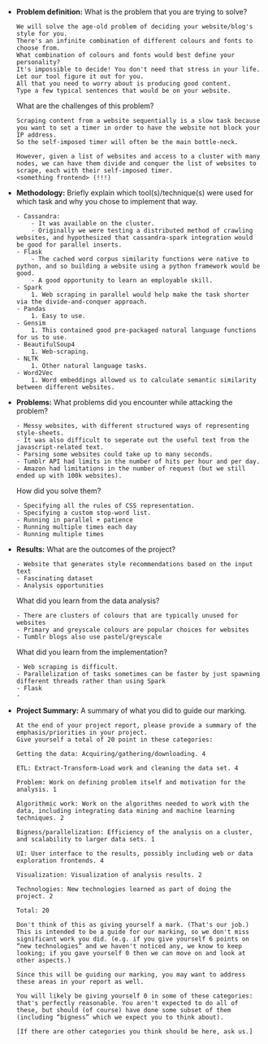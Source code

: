 <ul><li><b>Problem definition:</b> What is the problem that you are trying to solve? 

    We will solve the age-old problem of deciding your website/blog's style for you. 
    There's an infinite combination of different colours and fonts to choose from. 
    What combination of colours and fonts would best define your personality? 
    It's impossible to decide! You don't need that stress in your life. 
    Let our tool figure it out for you.
    All that you need to worry about is producing good content. 
    Type a few typical sentences that would be on your website. 


What are the challenges of this problem?

    Scraping content from a website sequentially is a slow task because you want to set a timer in order to have the website not block your IP address.
    So the self-imposed timer will often be the main bottle-neck.

    However, given a list of websites and access to a cluster with many nodes, we can have them divide and conquer the list of websites to scrape, each with their self-imposed timer.
	<something frontend> (!!!)

</li><li><b>Methodology:</b> Briefly explain which tool(s)/technique(s) were used for which task and why you chose to implement that way.

    - Cassandra: 
		- It was available on the cluster.
		- Originally we were testing a distributed method of crawling websites, and hypothesized that cassandra-spark integration would be good for parallel inserts.
	- Flask
		- The cached word corpus similarity functions were native to python, and so building a website using a python framework would be good.
		- A good opportunity to learn an employable skill.
	- Spark
		1. Web scraping in parallel would help make the task shorter via the divide-and-conquer approach.
	- Pandas
		1. Easy to use.
	- Gensim
		1. This contained good pre-packaged natural language functions for us to use.
	- BeautifulSoup4
		1. Web-scraping.
	- NLTK
		1. Other natural language tasks.
	- Word2Vec
		1. Word embeddings allowed us to calculate semantic similarity between different websites. 

</li><li><b>Problems:</b> What problems did you encounter while attacking the problem? 

    - Messy websites, with different structured ways of representing style-sheets.
	- It was also difficult to seperate out the useful text from the javascript-related text.
	- Parsing some websites could take up to many seconds.
	- Tumblr API had limits in the number of hits per hour and per day.
	- Amazon had limitations in the number of request (but we still ended up with 100k websites).

How did you solve them?

    - Specifying all the rules of CSS representation.
	- Specifying a custom stop-word list.
	- Running in parallel + patience
	- Running multiple times each day
	- Running multiple times

</li><li><b>Results:</b> What are the outcomes of the project? 

    - Website that generates style recommendations based on the input text
	- Fascinating dataset
	- Analysis opportunities

What did you learn from the data analysis? 

    - There are clusters of colours that are typically unused for websites
	- Primary and greyscale colours are popular choices for websites
	- Tumblr blogs also use pastel/greyscale

What did you learn from the implementation?

    - Web scraping is difficult.
	- Parallelization of tasks sometimes can be faster by just spawning different threads rather than using Spark
	- Flask
	- 

</li><li><b>Project Summary:</b> A summary of what you did to guide our marking.

    At the end of your project report, please provide a summary of the emphasis/priorities in your project. 
	Give yourself a total of 20 point in these categories:

    Getting the data: Acquiring/gathering/downloading. 4
	
    ETL: Extract-Transform-Load work and cleaning the data set. 4
    
	Problem: Work on defining problem itself and motivation for the analysis. 1
    
	Algorithmic work: Work on the algorithms needed to work with the data, including integrating data mining and machine learning techniques. 2
    
	Bigness/parallelization: Efficiency of the analysis on a cluster, and scalability to larger data sets. 1
    
	UI: User interface to the results, possibly including web or data exploration frontends. 4
    
	Visualization: Visualization of analysis results. 2
    
	Technologies: New technologies learned as part of doing the project. 2

	Total: 20

	Don't think of this as giving yourself a mark. (That's our job.) This is intended to be a guide for our marking, so we don't miss significant work you did. (e.g. if you give yourself 6 points on “new technologies” and we haven't noticed any, we know to keep looking; if you gave yourself 0 then we can move on and look at other aspects.)

	Since this will be guiding our marking, you may want to address these areas in your report as well.

	You will likely be giving yourself 0 in some of these categories: that's perfectly reasonable. You aren't expected to do all of these, but should (of course) have done some subset of them (including “bigness” which we expect you to think about).

	[If there are other categories you think should be here, ask us.]

</li></ul>